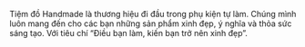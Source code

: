 Tiệm đồ Handmade là thương hiệu đi đầu trong phụ kiện tự làm. Chúng mình luôn mang đến cho các bạn những sản phẩm xinh đẹp, ý nghĩa và thỏa sức sáng tạo. Với tiêu chí “Điều bạn làm, kiến bạn trở nên xinh đẹp”.
